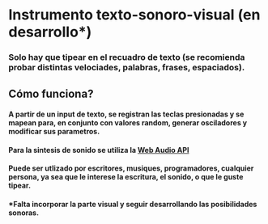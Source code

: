 # Instrumento texto-sonoro-visual (en desarrollo*)

### Solo hay que tipear en el recuadro de texto (se recomienda probar distintas velociades, palabras, frases, espaciados).

## Cómo funciona?
#### A partir de un input de texto, se registran las teclas presionadas y se mapean para, en conjunto con valores random, generar osciladores y modificar sus parametros. 

#### Para la sintesis de sonido se utiliza la [Web Audio API](https://developer.mozilla.org/es/docs/Web/API/Web_Audio_API)

#### Puede ser utlizado por escritores, musiques, programadores, cualquier persona, ya sea que le interese la escritura, el sonido, o que le guste tipear.

#### *Falta incorporar la parte visual y seguir desarrollando las posibilidades sonoras.